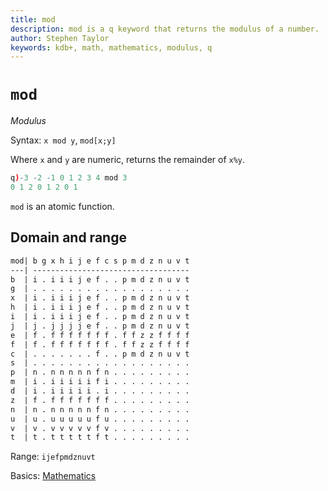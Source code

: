 ```yaml
---
title: mod
description: mod is a q keyword that returns the modulus of a number.
author: Stephen Taylor
keywords: kdb+, math, mathematics, modulus, q
---
```

# `mod`

_Modulus_



Syntax: `x mod y`, `mod[x;y]`

Where `x` and `y` are numeric, returns the remainder of `x%y`.
```q
q)-3 -2 -1 0 1 2 3 4 mod 3
0 1 2 0 1 2 0 1
```

`mod` is an atomic function.


## Domain and range

```txt
mod| b g x h i j e f c s p m d z n u v t
---| -----------------------------------
b  | i . i i i j e f . . p m d z n u v t
g  | . . . . . . . . . . . . . . . . . .
x  | i . i i i j e f . . p m d z n u v t
h  | i . i i i j e f . . p m d z n u v t
i  | i . i i i j e f . . p m d z n u v t
j  | j . j j j j e f . . p m d z n u v t
e  | f . f f f f f f f . f f z z f f f f
f  | f . f f f f f f f . f f z z f f f f
c  | . . . . . . . f . . p m d z n u v t
s  | . . . . . . . . . . . . . . . . . .
p  | n . n n n n n f n . . . . . . . . .
m  | i . i i i i i f i . . . . . . . . .
d  | i . i i i i i . i . . . . . . . . .
z  | f . f f f f f f f . . . . . . . . .
n  | n . n n n n n f n . . . . . . . . .
u  | u . u u u u u f u . . . . . . . . .
v  | v . v v v v v f v . . . . . . . . .
t  | t . t t t t t f t . . . . . . . . .
```

Range: `ijefpmdznuvt`

<i class="far fa-hand-point-right"></i> 
Basics: [Mathematics](../basics/math.md)